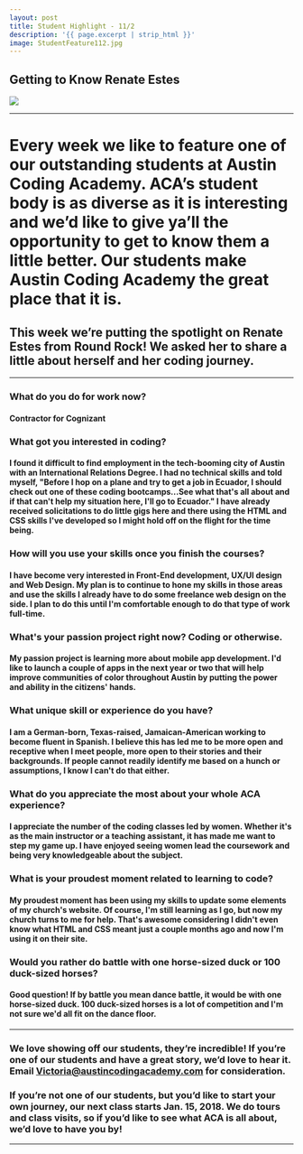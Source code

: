 ```yaml
---
layout: post
title: Student Highlight - 11/2
description: '{{ page.excerpt | strip_html }}'
image: StudentFeature112.jpg
---
```

## Getting to Know Renate Estes

<div class="col-sm-12">
  <img class="img-responsive" src="/assets/images/StudentFeature112.jpg"/>
</div>

---

# Every week we like to feature one of our outstanding students at Austin Coding Academy. ACA’s student body is as diverse as it is interesting and we’d like to give ya’ll the opportunity to get to know them a little better. Our students make Austin Coding Academy the great place that it is.

## This week we’re putting the spotlight on Renate Estes from Round Rock! We asked her to share a little about herself and her coding journey.

---

### What do you do for work now?

#### Contractor for Cognizant


### What got you interested in coding?

#### I found it difficult to find employment in the tech-booming city of Austin with an International Relations Degree. I had no technical skills and told myself, "Before I hop on a plane and try to get a job in Ecuador, I should check out one of these coding bootcamps...See what that's all about and if that can't help my situation here, I'll go to Ecuador."  I have already received solicitations to do little gigs here and there using the HTML and CSS skills I've developed so I might hold off on the flight for the time being. 


### How will you use your skills once you finish the courses?

#### I have become very interested in Front-End development, UX/UI design and Web Design. My plan is to continue to hone my skills in those areas and use the skills I already have to do some freelance web design on the side. I plan to do this until I'm comfortable enough to do that type of work full-time. 


### What's your passion project right now? Coding or otherwise.

#### My passion project is learning more about mobile app development. I'd like to launch a couple of apps in the next year or two that will help improve communities of color throughout Austin by putting the power and ability in the citizens' hands. 


### What unique skill or experience do you have?

#### I am a German-born, Texas-raised, Jamaican-American working to become fluent in Spanish. I believe this has led me to be more open and receptive when I meet people, more open to their stories and their backgrounds. If people cannot readily identify me based on a hunch or assumptions, I know I can't do that either. 


### What do you appreciate the most about your whole ACA experience?

#### I appreciate the number of the coding classes led by women. Whether it's as the main instructor or a teaching assistant, it has made me want to step my game up. I have enjoyed seeing women lead the coursework and being very knowledgeable about the subject. 


### What is your proudest moment related to learning to code?

#### My proudest moment has been using my skills to update some elements of my church's website. Of course, I'm still learning as I go, but now my church turns to me for help. That's awesome considering I didn't even know what HTML and CSS meant just a couple months ago and now I'm using it on their site.


### Would you rather do battle with one horse-sized duck or 100 duck-sized horses?

#### Good question! If by battle you mean dance battle, it would be with one horse-sized duck. 100 duck-sized horses is a lot of competition and I'm not sure we'd all fit on the dance floor. 

---

### We love showing off our students, they’re incredible! If you’re one of our students and have a great story, we’d love to hear it. Email Victoria@austincodingacademy.com for consideration. 

### If you’re not one of our students, but you’d like to start your own journey, our next class starts Jan. 15, 2018. We do tours and class visits, so if you’d like to see what ACA is all about, we’d love to have you by! 

---
